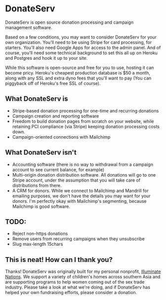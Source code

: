 # DonateServ

DonateServ is open source donation processing and campaign management software.

Based on a few conditions, you may want to consider DonateServ for your own organization. You'll need to be using Stripe for card processing, for starters. You'll also need Google Apps for access to the admin panel. And of course, you'll need some technical background to set this all up on Heroku and Postgres and hook it up to your site.

While this software is open-source and free for you to use, hosting it can become pricy. Heroku's cheapest production database is $50 a month, along with any SSL and extra dyno fees that you'll want to pay (You can piggyback off of Heroku's free SSL of course).

## What DonateServ is

* Stripe-based donation processing for one-time and recurring donations
* Campaign creation and reporting software 
* Freedom to build donation pages from scratch on your website, while retaining PCI compliance (via Stripe) keeping donation processing costs down.
* Campaign-oriented connections with Mailchimp

## What DonateServ isn't

* Accounting software (there is no way to withdrawal from a campaign account to see current balance, for example)
* Multi-origin donation distribution software. All donations will go to one Stripe account, under the assumption that you will take care of distributions from there.
* A CRM for donors. While we connect to Mailchimp and Mandrill for emailing purposes, we don't have the details you may want for your donors. I'm perfectly okay with Mailchimp's segmenting, because Mailchimp is good software.

## TODO:

* Reject non-https donations
* Remove users from recurring campaigns when they unsubscribe
* Slug max-length 15chars

## This is neat! How can I thank you?

Thanks! DonateServ was originally built for my personal nonprofit, [Illuminate Nations](http://www.illuminatenations.org). We support a variety of children's homes across southern Asia and are supporting programs to help women coming out of the sex trade industry. Please take a look at what we're doing, and if DonateServ has helped your own fundraising efforts, please consider a donation.
